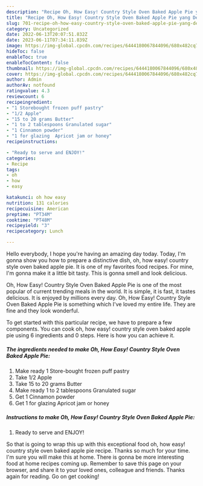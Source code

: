 ```yaml
---
description: "Recipe Oh, How Easy! Country Style Oven Baked Apple Pie yang Delicious"
title: "Recipe Oh, How Easy! Country Style Oven Baked Apple Pie yang Delicious"
slug: 701-recipe-oh-how-easy-country-style-oven-baked-apple-pie-yang-delicious
category: Uncategorized
date: 2022-06-13T20:07:51.832Z
date: 2023-06-11T07:34:11.839Z
image: https://img-global.cpcdn.com/recipes/6444180067844096/680x482cq70/oh-how-easy-country-style-oven-baked-apple-pie-recipe-main-photo.jpg
hideToc: false
enableToc: true
enableTocContent: false
thumbnail: https://img-global.cpcdn.com/recipes/6444180067844096/680x482cq70/oh-how-easy-country-style-oven-baked-apple-pie-recipe-main-photo.jpg
cover: https://img-global.cpcdn.com/recipes/6444180067844096/680x482cq70/oh-how-easy-country-style-oven-baked-apple-pie-recipe-main-photo.jpg
author: Admin
authorAv: notfound
ratingvalue: 4.3
reviewcount: 6
recipeingredient:
- "1 Storebought frozen puff pastry"
- "1/2 Apple"
- "15 to 20 grams Butter"
- "1 to 2 tablespoons Granulated sugar"
- "1 Cinnamon powder"
- "1 for glazing  Apricot jam or honey"
recipeinstructions:

- "Ready to serve and ENJOY!"
categories:
- Recipe
tags:
- oh
- how
- easy

katakunci: oh how easy 
nutrition: 131 calories
recipecuisine: American
preptime: "PT34M"
cooktime: "PT48M"
recipeyield: "3"
recipecategory: Lunch

---
```



Hello everybody, I hope you're having an amazing day today. Today, I'm gonna show you how to prepare a distinctive dish, oh, how easy! country style oven baked apple pie. It is one of my favorites food recipes. For mine, I'm gonna make it a little bit tasty. This is gonna smell and look delicious.



Oh, How Easy! Country Style Oven Baked Apple Pie is one of the most popular of current trending meals in the world. It is simple, it is fast, it tastes delicious. It is enjoyed by millions every day. Oh, How Easy! Country Style Oven Baked Apple Pie is something which I've loved my entire life. They are fine and they look wonderful.


To get started with this particular recipe, we have to prepare a few components. You can cook oh, how easy! country style oven baked apple pie using 6 ingredients and 0 steps. Here is how you can achieve it.

<!--inarticleads1-->

##### The ingredients needed to make Oh, How Easy! Country Style Oven Baked Apple Pie:

1. Make ready 1 Store-bought frozen puff pastry
1. Take 1/2 Apple
1. Take 15 to 20 grams Butter
1. Make ready 1 to 2 tablespoons Granulated sugar
1. Get 1 Cinnamon powder
1. Get 1 for glazing  Apricot jam or honey




<!--inarticleads2-->

##### Instructions to make Oh, How Easy! Country Style Oven Baked Apple Pie:


1. Ready to serve and ENJOY!



So that is going to wrap this up with this exceptional food oh, how easy! country style oven baked apple pie recipe. Thanks so much for your time. I'm sure you will make this at home. There is gonna be more interesting food at home recipes coming up. Remember to save this page on your browser, and share it to your loved ones, colleague and friends. Thanks again for reading. Go on get cooking!
